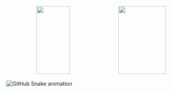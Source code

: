 
<div>
  <p align="center">
    <img height="180em" width="42%" src="https://github-readme-stats.vercel.app/api?username=QueijoQualho&show_icons=true&theme=dracula&hide_border=true">
    <img height="180em" width="50%" src="https://github-readme-stats.vercel.app/api/top-langs/?username=QueijoQualho&layout=compact&theme=dracula&hide_border=true">
  </p>
</div>

<picture>
  <source media="(prefers-color-scheme: dark)" srcset="https://github.com/QueijoQualho/QueijoQualho/blob/output/github-snake-dark.svg" />
  <source media="(prefers-color-scheme: light)" srcset="https://github.com/QueijoQualho/QueijoQualho/blob/output/github-snake.svg" />
  <img alt="GitHub Snake animation" src="https://github.com/QueijoQualho/QueijoQualho/blob/output/github-snake.svg" />
</picture>



